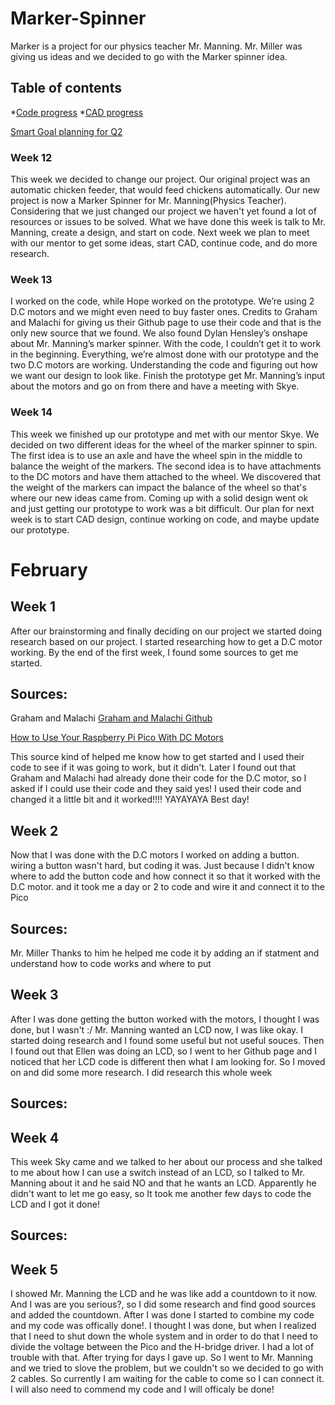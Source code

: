 # Marker-Spinner
Marker is a project for our physics teacher Mr. Manning. Mr. Miller was giving us ideas and we decided to go with the Marker spinner idea. 
## Table of contents
*[Code progress](#Code-progress)
*[CAD progress](#CAD-progress)

[Smart Goal planning for Q2](https://docs.google.com/document/d/1IB1CjCF75Uy60dikSJuv_7jvlOusDMBG6paIRjbJVEI/edit?usp=sharing)


### Week 12 
This week we decided to change our project. Our original project was an automatic chicken feeder, that would feed chickens automatically. Our new project is now a Marker Spinner for Mr. Manning(Physics Teacher). Considering that we just changed our project we haven't yet found a lot of resources or issues to be solved. What we have done this week is talk to Mr. Manning, create a design, and start on code. Next week we plan to meet with our mentor to get some ideas, start CAD, continue code, and do more research.

### Week 13
I worked on the code, while Hope worked on the prototype. We’re using 2 D.C motors and we might even need to buy faster ones. Credits to Graham and Malachi for giving us their Github page to use their code and that is the only new source that we found. We also found Dylan Hensley’s onshape about Mr. Manning’s marker spinner. With the code, I couldn’t get it to work in the beginning. Everything, we’re almost done with our prototype and the two D.C motors are working. Understanding the code and figuring out how we want our design to look like. Finish the prototype get Mr. Manning’s input about the motors and go on from there and have a meeting with Skye.

### Week 14 
This week we finished up our prototype and met with our mentor Skye. We decided on two different ideas for the wheel of the marker spinner to spin. The first idea is to use an axle and have the wheel spin in the middle to balance the weight of the markers. The second idea is to have attachments to the DC motors and have them attached to the wheel. We discovered that the weight of the markers can impact the balance of the wheel so that's where our new ideas came from. Coming up with a solid design went ok and just getting our prototype to work was a bit difficult. Our plan for next week is to start CAD design, continue working on code, and maybe update our prototype.

# February 

## Week 1
After our brainstorming and finally deciding on our project we started doing research based on our project. I started researching how to get a D.C motor working. By the end of the first week, I found some sources to get me started. 

## Sources: 
Graham and Malachi
[Graham and Malachi Github](https://github.com/Graham913/G-Hog-mapper-notebook)

[How to Use Your Raspberry Pi Pico With DC Motors](https://www.tomshardware.com/how-to/dc-motors-raspberry-pi-pico)

This source kind of helped me know how to get started and I used their code to see if it was going to work, but it didn't. Later I found out that Graham and Malachi had already done their code for the D.C motor, so I asked if I could use their code and they said yes! I used their code and changed it a little bit and it worked!!!! YAYAYAYA Best day!

## Week 2
Now that I was done with the D.C motors I worked on adding a button. wiring a button wasn't hard, but coding it was. Just because I didn't know where to add the button code and how connect it so that it worked with the D.C motor. and it took me a day or 2 to code and wire it and connect it to the Pico

## Sources:
Mr. Miller
Thanks to him he helped me code it by adding an if statment and understand how to code works and where to put

## Week 3 
After I was done getting the button worked with the motors, I thought I was done, but I wasn't :/ Mr. Manning wanted an LCD now, I was like okay. I started doing research  and I found some useful but not useful souces. Then I found out that Ellen was doing an LCD, so I went to her Github page and I noticed that her LCD code is different then what I am looking for. So I moved on and did some more research. I did research this whole week

## Sources: 

## Week 4 
This week Sky came and we talked to her about our process and she talked to me about how I can use a switch instead of an LCD, so I talked to Mr. Manning about it and he said NO and that he wants an LCD. Apparently he didn't want to let me go easy, so It took me another few days to code the LCD and I got it done!

## Sources: 

## Week 5
I showed Mr. Manning the LCD and he was like add a countdown to it now. And I was are you serious?, so I did some research and find good sources and added the countdown. After I was done I started to combine my code and my code was offically done!. I thought I was done, but when I realized that I need to shut down the whole system and in order to do that I need to divide the voltage between the Pico and the H-bridge driver. I had a lot of trouble with that. After trying for days I gave up. So I went to Mr. Manning and we tried to slove the problem, but we couldn't so we decided to go with 2 cables. So currently I am waiting for the cable to come so I can connect it. I will also need to commend my code and I will officaly be done! 
